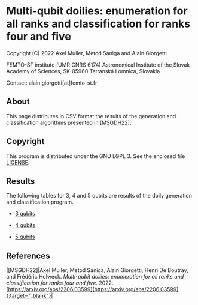 # Multi-qubit doilies: enumeration for all ranks and classification for ranks four and five

Copyright (C) 2022 Axel Muller, Metod Saniga and Alain Giorgetti

FEMTO-ST institute (UMR CNRS 6174)
Astronomical Institute of the Slovak Academy of Sciences, SK-05960 Tatranská Lomnica, Slovakia

Contact: alain.giorgetti[at]femto-st.fr

## About

This page distributes in CSV format the results of the generation and classification algorithms presented in [[MSGDH22]](#MSGDH22).

## Copyright

This program is distributed under the GNU LGPL 3. See the enclosed file [LICENSE](./LICENSE).

## Results

The following tables for 3, 4 and 5 qubits are results of the doily generation and classification program.

- [3 qubits](3qubits/3table.csv)

- [4 qubits](4qubits/4table.csv)

- [5 qubits](5qubits/5table.csv)

## References

|<a id="MSGDH22"/>[MSGDH22]|Axel Muller, Metod Saniga, Alain Giorgetti, Henri De Boutray, and Frédéric Holweck. *Multi-qubit doilies: enumeration for all ranks and classification for ranks four and five*. 2022. [https://arxiv.org/abs/2206.03599](https://arxiv.org/abs/2206.03599){:target="_blank"}|

